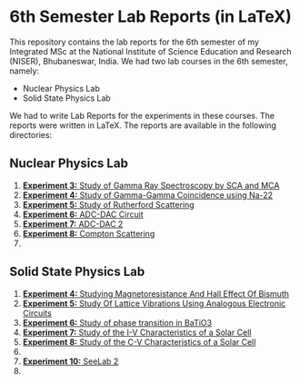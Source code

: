 # 6th Semester Lab Reports (in LaTeX)

This repository contains the lab reports for the 6th semester of my Integrated MSc at the National Institute of Science Education and Research (NISER), Bhubaneswar, India. We had two lab courses in the 6th semester, namely:

- Nuclear Physics Lab
- Solid State Physics Lab

We had to write Lab Reports for the experiments in these courses. The reports were written in LaTeX. The reports are available in the following directories:

## Nuclear Physics Lab

1. [**Experiment 3:** Study of Gamma Ray Spectroscopy by SCA and MCA](./Nuclear_Physics/Expt3/main.pdf)
2. [**Experiment 4:** Study of Gamma-Gamma Coincidence using Na-22](./Nuclear_Physics/Expt4/main.pdf)
3. [**Experiment 5:** Study of Rutherford Scattering](./Nuclear_Physics/Expt5/main.pdf)
4. [**Experiment 6:** ADC-DAC Circuit](./Nuclear_Physics/Expt6/main.pdf)
5. [**Experiment 7:** ADC-DAC 2](./Nuclear_Physics/Expt7/main.pdf)
6. [**Experiment 8:** Compton Scattering](./Nuclear_Physics/Expt8/main.pdf)
7. 

## Solid State Physics Lab

1. [**Experiment 4:** Studying Magnetoresistance And Hall Effect Of Bismuth](./Solid_State/Expt4/main.pdf)
2. [**Experiment 5:** Study Of Lattice Vibrations Using Analogous Electronic Circuits](./Solid_State/Expt5/main.pdf)
3. [**Experiment 6:** Study of phase transition in BaTiO3](./Solid_State/Expt6/main.pdf)
4. [**Experiment 7:** Study of the I-V Characteristics of a Solar Cell](./Solid_State/Expt7/main.pdf)
5. [**Experiment 8:** Study of the C-V Characteristics of a Solar Cell](./Solid_State/Expt8/main.pdf)
6. <!-- [**Experiment 9:** SeeLab 1](./Solid_State/Expt9/main.pdf) -->
7. [**Experiment 10:** SeeLab 2](./Solid_State/Expt10/main.pdf)
8. 
